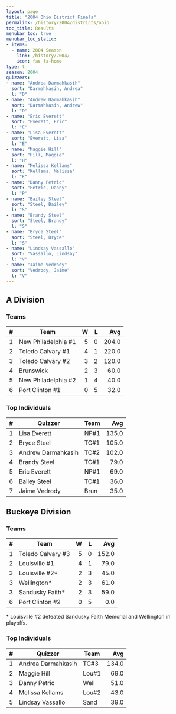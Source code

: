 ```yaml
---
layout: page
title: "2004 Ohio District Finals"
permalink: /history/2004/districts/ohio
toc_title: Results
menubar_toc: true
menubar_toc_static:
- items:
  - name: 2004 Season
    link: /history/2004/
    icon: fas fa-home
type: t
season: 2004
quizzers:
- name: "Andrea Darmahkasih"
  sort: "Darmahkasih, Andrea"
  l: "D"
- name: "Andrew Darmahkasih"
  sort: "Darmahkasih, Andrew"
  l: "D"
- name: "Eric Everett"
  sort: "Everett, Eric"
  l: "E"
- name: "Lisa Everett"
  sort: "Everett, Lisa"
  l: "E"
- name: "Maggie Hill"
  sort: "Hill, Maggie"
  l: "H"
- name: "Melissa Kellams"
  sort: "Kellams, Melissa"
  l: "K"
- name: "Danny Petric"
  sort: "Petric, Danny"
  l: "P"
- name: "Bailey Steel"
  sort: "Steel, Bailey"
  l: "S"
- name: "Brandy Steel"
  sort: "Steel, Brandy"
  l: "S"
- name: "Bryce Steel"
  sort: "Steel, Bryce"
  l: "S"
- name: "Lindsay Vassallo"
  sort: "Vassallo, Lindsay"
  l: "V"
- name: "Jaime Vedrody"
  sort: "Vedrody, Jaime"
  l: "V"
---
```


## A Division

### Teams

|    # | Team                |    W |    L |   Avg |
| ---: | ------------------- | ---: | ---: | ----: |
|    1 | New Philadelphia #1 |    5 |    0 | 204.0 |
|    2 | Toledo Calvary #1   |    4 |    1 | 220.0 |
|    3 | Toledo Calvary #2   |    3 |    2 | 120.0 |
|    4 | Brunswick           |    2 |    3 |  60.0 |
|    5 | New Philadelphia #2 |    1 |    4 |  40.0 |
|    6 | Port Clinton #1     |    0 |    5 |  32.0 |

### Top Individuals

|    # | Quizzer            | Team |   Avg |
| ---: | ------------------ | ---- | ----: |
|    1 | Lisa Everett       | NP#1 | 135.0 |
|    2 | Bryce Steel        | TC#1 | 105.0 |
|    3 | Andrew Darmahkasih | TC#2 | 102.0 |
|    4 | Brandy Steel       | TC#1 |  79.0 |
|    5 | Eric Everett       | NP#1 |  69.0 |
|    6 | Bailey Steel       | TC#1 |  36.0 |
|    7 | Jaime Vedrody      | Brun |  35.0 |

## Buckeye Division

### Teams

|    # | Team              |    W |    L |   Avg |
| ---: | ----------------- | ---: | ---: | ----: |
|    1 | Toledo Calvary #3 |    5 |    0 | 152.0 |
|    2 | Louisville #1     |    4 |    1 |  79.0 |
|    3 | Louisville #2*    |    2 |    3 |  45.0 |
|    3 | Wellington*       |    2 |    3 |  61.0 |
|    3 | Sandusky Faith*   |    2 |    3 |  59.0 |
|    6 | Port Clinton #2   |    0 |    5 |   0.0 |

\* Louisville #2 defeated Sandusky Faith Memorial and Wellington in playoffs.

### Top Individuals

|    # | Quizzer            | Team  |   Avg |
| ---: | ------------------ | ----- | ----: |
|    1 | Andrea Darmahkasih | TC#3  | 134.0 |
|    2 | Maggie Hill        | Lou#1 |  69.0 |
|    3 | Danny Petric       | Well  |  51.0 |
|    4 | Melissa Kellams    | Lou#2 |  43.0 |
|    5 | Lindsay Vassallo   | Sand  |  39.0 |
